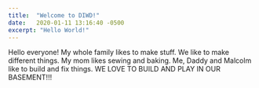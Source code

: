 ```yaml
---
title:  "Welcome to DIWD!"
date:   2020-01-11 13:16:40 -0500
excerpt: "Hello World!"
---
```


Hello everyone! My whole family likes to make stuff. We like to make different
things. My mom likes sewing and baking. Me, Daddy and Malcolm like to build and fix things.
WE LOVE TO BUILD AND PLAY IN OUR BASEMENT!!!
